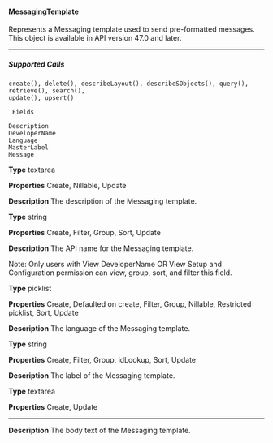 #### MessagingTemplate

Represents a Messaging template used to send pre-formatted messages. This object is available in API version 47.0 and later.


-----

##### Supported Calls
```
create(), delete(), describeLayout(), describeSObjects(), query(), retrieve(), search(),
update(), upsert()

 Fields

```
```
Description
DeveloperName
Language
MasterLabel
Message

```

**Type**
textarea

**Properties**
Create, Nillable, Update

**Description**
The description of the Messaging template.

**Type**
string

**Properties**
Create, Filter, Group, Sort, Update

**Description**
The API name for the Messaging template.

Note: Only users with View DeveloperName OR View Setup and Configuration
permission can view, group, sort, and filter this field.

**Type**
picklist

**Properties**
Create, Defaulted on create, Filter, Group, Nillable, Restricted picklist, Sort, Update

**Description**
The language of the Messaging template.

**Type**
string

**Properties**
Create, Filter, Group, idLookup, Sort, Update

**Description**
The label of the Messaging template.

**Type**
textarea

**Properties**
Create, Update


-----

**Description**
The body text of the Messaging template.
